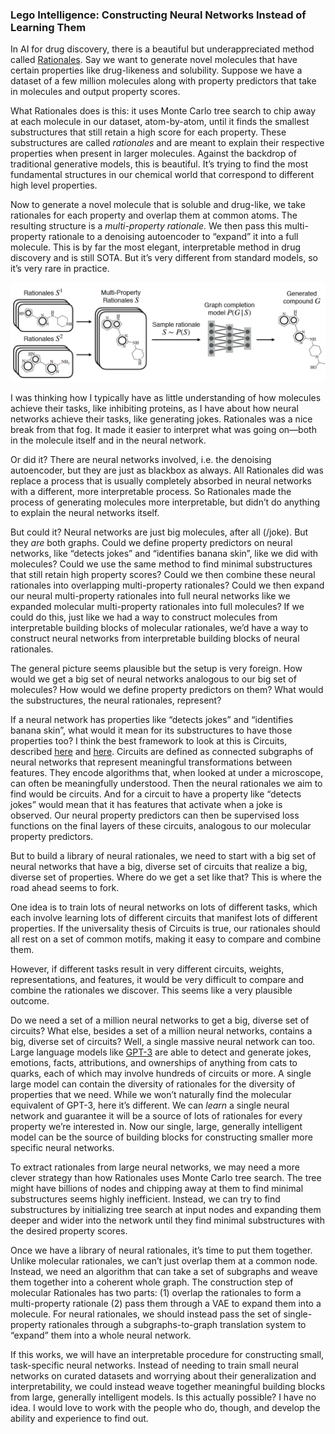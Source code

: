 ### Lego Intelligence: Constructing Neural Networks Instead of Learning Them

In AI for drug discovery, there is a beautiful but underappreciated method called [Rationales](https://arxiv.org/abs/2002.03244).
Say we want to generate novel molecules that have certain properties like drug-likeness and solubility.
Suppose we have a dataset of a few million molecules along with property predictors that take in molecules and output property scores.

What Rationales does is this: it uses Monte Carlo tree search to chip away at each molecule in our dataset, atom-by-atom, until it finds the smallest substructures that still retain a high score for each property.
These substructures are called _rationales_ and are meant to explain their respective properties when present in larger molecules.
Against the backdrop of traditional generative models, this is beautiful. It’s trying to find the most fundamental structures in our chemical world that correspond to different high level properties.

Now to generate a novel molecule that is soluble and drug-like, we take rationales for each property and overlap them at common atoms.
The resulting structure is a _multi-property rationale_.
We then pass this multi-property rationale to a denoising autoencoder to “expand” it into a full molecule.
This is by far the most elegant, interpretable method in drug discovery and is still SOTA. But it’s very different from standard models, so it’s very rare in practice.

![rationales](images/rationales.png "rationales")

I was thinking how I typically have as little understanding of how molecules achieve their tasks, like inhibiting proteins, as I have about how neural networks achieve their tasks, like generating jokes. Rationales was a nice break from that fog. It made it easier to interpret what was going on—both in the molecule itself and in the neural network.

Or did it? There are neural networks involved, i.e. the denoising autoencoder, but they are just as blackbox as always. All Rationales did was replace a process that is usually completely absorbed in neural networks with a different, more interpretable process. So Rationales made the process of generating molecules more interpretable, but didn’t do anything to explain the neural networks itself.

But could it? Neural networks are just big molecules, after all (/joke). But they _are_ both graphs. Could we define property predictors on neural networks, like “detects jokes” and “identifies banana skin”, like we did with molecules? Could we use the same method to find minimal substructures that still retain high property scores? Could we then combine these neural rationales into overlapping multi-property rationales? Could we then expand our neural multi-property rationales into full neural networks like we expanded molecular multi-property rationales into full molecules? If we could do this, just like we had a way to construct molecules from interpretable building blocks of molecular rationales, we’d have a way to construct neural networks from interpretable building blocks of neural rationales.

The general picture seems plausible but the setup is very foreign. How would we get a big set of neural networks analogous to our big set of molecules? How would we define property predictors on them? What would the substructures, the neural rationales, represent?

If a neural network has properties like “detects jokes” and “identifies banana skin”, what would it mean for its substructures to have those properties too? I think the best framework to look at this is Circuits, described [here](https://distill.pub/2020/circuits/zoom-in/) and [here](https://distill.pub/2020/circuits/early-vision/). Circuits are defined as connected subgraphs of neural networks that represent meaningful transformations between features. They encode algorithms that, when looked at under a microscope, can often be meaningfully understood. Then the neural rationales we aim to find would be circuits. And for a circuit to have a property like “detects jokes” would mean that it has features that activate when a joke is observed. Our neural property predictors can then be supervised loss functions on the final layers of these circuits, analogous to our molecular property predictors.

But to build a library of neural rationales, we need to start with a big set of neural networks that have a big, diverse set of circuits that realize a big, diverse set of properties. Where do we get a set like that? This is where the road ahead seems to fork.

One idea is to train lots of neural networks on lots of different tasks, which each involve learning lots of different circuits that manifest lots of different properties. If the universality thesis of Circuits is true, our rationales should all rest on a set of common motifs, making it easy to compare and combine them.

However, if different tasks result in very different circuits, weights, representations, and features, it would be very difficult to compare and combine the rationales we discover. This seems like a very plausible outcome.

Do we need a set of a million neural networks to get a big, diverse set of circuits? What else, besides a set of a million neural networks, contains a big, diverse set of circuits? Well, a single massive neural network can too. Large language models like [GPT-3](https://arxiv.org/pdf/2005.14165.pdf) are able to detect and generate jokes, emotions, facts, attributions, and ownerships of anything from cats to quarks, each of which may involve hundreds of circuits or more. A single large model can contain the diversity of rationales for the diversity of properties that we need. While we won’t naturally find the molecular equivalent of GPT-3, here it’s different. We can _learn_ a single neural network and guarantee it will be a source of lots of rationales for every property we’re interested in. Now our single, large, generally intelligent model can be the source of building blocks for constructing smaller more specific neural networks.

To extract rationales from large neural networks, we may need a more clever strategy than how Rationales uses Monte Carlo tree search. The tree might have billions of nodes and chipping away at them to find minimal substructures seems highly inefficient. Instead, we can try to find substructures by initializing tree search at input nodes and expanding them deeper and wider into the network until they find minimal substructures with the desired property scores.

Once we have a library of neural rationales, it’s time to put them together. Unlike molecular rationales, we can’t just overlap them at a common node. Instead, we need an algorithm that can take a set of subgraphs and weave them together into a coherent whole graph. The construction step of molecular Rationales has two parts: (1) overlap the rationales to form a multi-property rationale (2) pass them through a VAE to expand them into a molecule. For neural rationales, we should instead pass the set of single-property rationales through a subgraphs-to-graph translation system to “expand” them into a whole neural network.

If this works, we will have an interpretable procedure for constructing small, task-specific neural networks. Instead of needing to train small neural networks on curated datasets and worrying about their generalization and interpretability, we could instead weave together meaningful building blocks from large, generally intelligent models. Is this actually possible? I have no idea. I would love to work with the people who do, though, and develop the ability and experience to find out.
